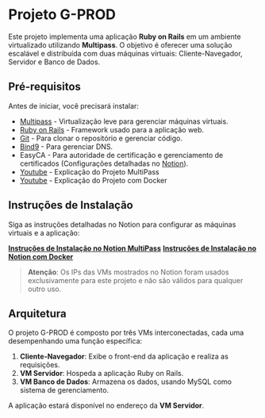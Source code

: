 # Projeto G-PROD

Este projeto implementa uma aplicação **Ruby on Rails** em um ambiente virtualizado utilizando **Multipass**. O objetivo é oferecer uma solução escalável e distribuída com duas máquinas virtuais: Cliente-Navegador, Servidor e Banco de Dados.

## Pré-requisitos

Antes de iniciar, você precisará instalar:

- [Multipass](https://multipass.run/) - Virtualização leve para gerenciar máquinas virtuais.
- [Ruby on Rails](https://rubyonrails.org/) - Framework usado para a aplicação web.
- [Git](https://git-scm.com/) - Para clonar o repositório e gerenciar código.
- [Bind9](https://www.isc.org/bind/) - Para gerenciar DNS.
- EasyCA - Para autoridade de certificação e gerenciamento de certificados (Configurações detalhadas no [Notion](https://www.notion.so/G-Prod-1247901150778088857aef1f16d92aba?pvs=4)).
- [Youtube](https://www.youtube.com/watch?v=GrroN2AhHNQ&t=367s) - Explicação do Projeto MultiPass
- [Youtube](https://youtu.be/RL4Sa8-4xYQ) - Explicação do Projeto com Docker
  
## Instruções de Instalação

Siga as instruções detalhadas no Notion para configurar as máquinas virtuais e a aplicação:

[**Instruções de Instalação no Notion MultiPass**](https://www.notion.so/G-Prod-1247901150778088857aef1f16d92aba?pvs=4)
[**Instruções de Instalação no Notion com Docker**](https://weak-airedale-459.notion.site/Docker-G-Prod-14679011507780f8af4ae3aa3439e827)


> **Atenção**: Os IPs das VMs mostrados no Notion foram usados exclusivamente para este projeto e não são válidos para qualquer outro uso.

## Arquitetura

O projeto G-PROD é composto por três VMs interconectadas, cada uma desempenhando uma função específica:

1. **Cliente-Navegador**: Exibe o front-end da aplicação e realiza as requisições.
2. **VM Servidor**: Hospeda a aplicação Ruby on Rails.
3. **VM Banco de Dados**: Armazena os dados, usando MySQL como sistema de gerenciamento.

A aplicação estará disponível no endereço da **VM Servidor**.

